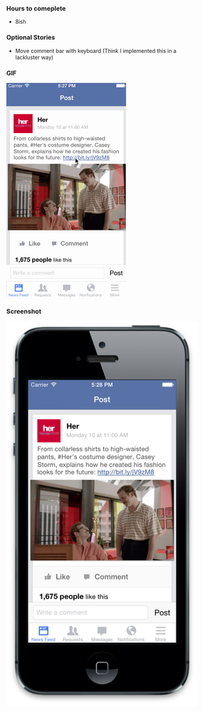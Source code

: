 ### Hours to comeplete
- 8ish

### Optional Stories
- Move comment bar with keyboard (Think I implemented this in a lackluster way)


### GIF
![Newsfeed](newsfeed.gif)


### Screenshot
![Newsfeed](newsfeed.png)